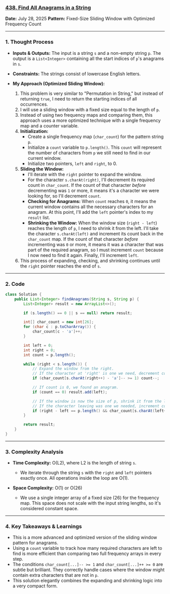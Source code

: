 ### [438. Find All Anagrams in a String](https://leetcode.com/problems/find-all-anagrams-in-a-string/)

**Date:** July 28, 2025
**Pattern:** Fixed-Size Sliding Window with Optimized Frequency Count

---

### 1. Thought Process

- **Inputs & Outputs:** The input is a string `s` and a non-empty string `p`. The output is a `List<Integer>` containing all the start indices of `p`'s anagrams in `s`.

- **Constraints:** The strings consist of lowercase English letters.

- **My Approach (Optimized Sliding Window):**
  1.  This problem is very similar to "Permutation in String," but instead of returning `true`, I need to return the starting indices of all occurrences.
  2.  I will use a sliding window with a fixed size equal to the length of `p`.
  3.  Instead of using two frequency maps and comparing them, this approach uses a more optimized technique with a single frequency map and a counter variable.
  4.  **Initialization:**
      - Create a single frequency map (`char_count`) for the pattern string `p`.
      - Initialize a `count` variable to `p.length()`. This `count` will represent the number of characters from `p` we still need to find in our current window.
      - Initialize two pointers, `left` and `right`, to 0.
  5.  **Sliding the Window:**
      - I'll iterate with the `right` pointer to expand the window.
      - For the character `s.charAt(right)`, I'll decrement its required count in `char_count`. If the count of that character _before_ decrementing was `1` or more, it means it's a character we were looking for, so I'll decrement `count`.
      - **Checking for Anagrams:** When `count` reaches `0`, it means the current window contains all the necessary characters for an anagram. At this point, I'll add the `left` pointer's index to my `result` list.
      - **Shrinking the Window:** When the window size (`right - left`) reaches the length of `p`, I need to shrink it from the left. I'll take the character `s.charAt(left)` and increment its count back in the `char_count` map. If the count of that character _before_ incrementing was `0` or more, it means it was a character that was part of the required anagram, so I must increment `count` because I now need to find it again. Finally, I'll increment `left`.
  6.  This process of expanding, checking, and shrinking continues until the `right` pointer reaches the end of `s`.

---

### 2. Code

```java
class Solution {
    public List<Integer> findAnagrams(String s, String p) {
        List<Integer> result = new ArrayList<>();

        if (s.length() == 0 || s == null) return result;

        int[] char_count = new int[26];
        for (char c : p.toCharArray()) {
            char_count[c - 'a']++;
        }

        int left = 0;
        int right = 0;
        int count = p.length();

        while (right < s.length()) {
            // Expand the window from the right.
            // If the character at 'right' is one we need, decrement count.
            if (char_count[s.charAt(right++) - 'a']-- >= 1) count--;

            // If count is 0, we found an anagram.
            if (count == 0) result.add(left);

            // If the window is now the size of p, shrink it from the left.
            // If the character leaving was one we needed, increment count.
            if (right - left == p.length() && char_count[s.charAt(left++) - 'a']++ >= 0) count++;
        }

        return result;
    }
}
```

---

### 3. Complexity Analysis

- **Time Complexity:** O(L2), where L2 is the length of string `s`.

  - We iterate through the string `s` with the `right` and `left` pointers exactly once. All operations inside the loop are O(1).

- **Space Complexity:** O(1) or O(26)
  - We use a single integer array of a fixed size (26) for the frequency map. This space does not scale with the input string lengths, so it's considered constant space.

---

### 4. Key Takeaways & Learnings

- This is a more advanced and optimized version of the sliding window pattern for anagrams.
- Using a `count` variable to track how many required characters are left to find is more efficient than comparing two full frequency arrays in every step.
- The conditions `char_count[...]-- >= 1` and `char_count[...]++ >= 0` are subtle but brilliant. They correctly handle cases where the window might contain extra characters that are not in `p`.
- This solution elegantly combines the expanding and shrinking logic into a very compact form.
